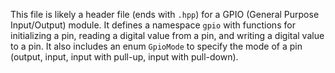 This file is likely a header file (ends with `.hpp`) for a GPIO (General Purpose Input/Output) module. It defines a namespace `gpio` with functions for initializing a pin, reading a digital value from a pin, and writing a digital value to a pin. It also includes an enum `GpioMode` to specify the mode of a pin (output, input, input with pull-up, input with pull-down).